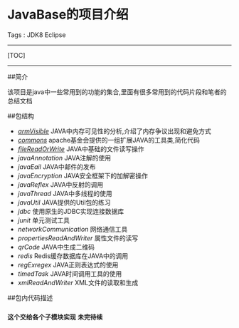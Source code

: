 # JavaBase的项目介绍

Tags : JDK8 Eclipse

---

[TOC]

---

##简介

该项目是java中一些常用到的功能的集合,里面有很多常用到的代码片段和笔者的总结文档


##包结构

* *[armVisible][1]*                JAVA中内存可见性的分析,介绍了内存争议出现和避免方式
* *[commons][2]*                   apache基金会提供的一组扩展JAVA的工具类,简化代码
* *[fileReadOrWrite][3]*           JAVA中基础的文件读写操作
* *javaAnnotation*            JAVA注解的使用
* *javaEail*                  JAVA中邮件的发布
* *javaEncryption*            JAVA安全框架下的加解密操作
* *javaReflex*                JAVA中反射的调用
* *javaThread*                JAVA中多线程的使用
* *javaUtil*                  JAVA提供的Util包的练习
* *jdbc*                      使用原生的JDBC实现连接数据库
* *junit*                     单元测试工具
* *networkCommunication*      网络通信工具
* *propertiesReadAndWriter*   属性文件的读写
* *qrCode*                    JAVA中生成二维码
* *redis*                     Redis缓存数据库在JAVA中的调用
* *regExregex*                JAVA正则表达式的使用
* *timedTask*                 JAVA时间调用工具的使用
* *xmlReadAndWriter*          XML文件的读取和生成


##包内代码描述      
### 
**这个交给各个子模块实现**
**未完待续**


  [1]: https://github.com/jionjion/JAVA_WorkSpace/tree/master/JavaBase/src/armVisible
  [2]: https://github.com/jionjion/JAVA_WorkSpace/tree/master/JavaBase/src/commons
  [3]: https://github.com/jionjion/JAVA_WorkSpace/tree/master/JavaBase/src/fileReadOrWrite